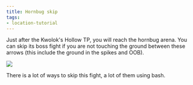 ```yaml
---
title: Hornbug skip
tags:
- location-tutorial
---
```


Just after the Kwolok's Hollow TP, you will reach the hornbug arena. You can skip its boss fight if you are not touching the ground between these arrows (this include the ground in the spikes and OOB).

![](https://i.imgur.com/5xvWoj5.jpeg)

There is a lot of ways to skip this fight, a lot of them using bash.

<youtube-video id="_3__d62-S70"></youtube-video>




